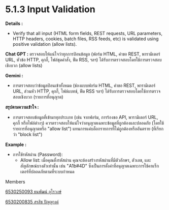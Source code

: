 # 5.1.3 Input Validation

**Details :**
- Verify that all input (HTML form fields, REST requests, URL parameters, HTTP
headers, cookies, batch files, RSS feeds, etc) is validated using positive
validation (allow lists). 



 **Chat GPT :** 
ตรวจสอบให้แน่ใจว่าทุกการป้อนข้อมูล (ฟอร์ม HTML, คำขอ REST, พารามิเตอร์ URL, หัวข้อ HTTP, คุกกี้, ไฟล์ชุดคำสั่ง, ฟีด RSS, ฯลฯ) ได้รับการตรวจสอบโดยใช้การตรวจสอบเชิงบวก (allow lists) 



**Gemini :**
  - การตรวจสอบว่าข้อมูลป้อนเข้าทั้งหมด (ช่องแบบฟอร์ม HTML, คำขอ REST, พารามิเตอร์ URL, ส่วนหัว HTTP, คุกกี้, ไฟล์แบทช์, ฟีด RSS ฯลฯ) ได้รับการตรวจสอบโดยใช้การตรวจสอบเชิงบวก (รายการที่อนุญาต)


**สรุปตามความเข้าใจ :**
  - การตรวจสอบข้อมูลที่เข้ามาทุกประเภท (เช่น จากฟอร์ม, การร้องขอ API, พารามิเตอร์ URL, คุกกี้ หรือไฟล์ต่างๆ) ควรตรวจสอบให้แน่ใจว่าอนุญาตเฉพาะข้อมูลที่ถูกต้องและปลอดภัย (โดยใช้รายการที่อนุญาตหรือ "allow list") แทนการแค่บล็อกรายการที่ไม่ถูกต้องหรืออันตราย (ที่เรียกว่า "block list")


**Example :**
- การใช้รหัสผ่าน (Password):
  - Allow list: เมื่อคุณตั้งรหัสผ่าน คุณจะต้องสร้างรหัสผ่านที่มีตัวอักษร, ตัวเลข, และสัญลักษณ์บางตัวเท่านั้น เช่น "A1b#4D" ซึ่งเป็นการตั้งค่าที่อนุญาตเฉพาะการใช้คาแร็กเตอร์ที่ปลอดภัยตามที่ระบบกำหนด
 
Members

[6530250093 ธนพัฒน์ อุไรวงษ์](https://friday1313.github.io)

[6530200835 สรสิช ปัญญางค์](https://bossmahob.github.io)
